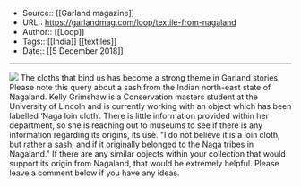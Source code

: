 ﻿
  * Source:: [[Garland magazine]]
  * URL:: https://garlandmag.com/loop/textile-from-nagaland
  * Author:: [[Loop]]
  * Tags:: [[India]] [[textiles]]
  * Date:: [[5 December 2018]]


* * *
[![](https://garlandmag.com/wp-content/uploads/2018/12/IMG_9642.jpeg)](https://garlandmag.com/wp-content/uploads/2018/12/IMG_9642.jpeg)
The cloths that bind us has become a strong theme in Garland stories. Please note this query about a sash from the Indian north-east state of Nagaland. 
Kelly Grimshaw is a Conservation masters student at the University of Lincoln and is currently working with an object which has been labelled ‘Naga loin cloth’.
There is little information provided within her department, so she is reaching out to museums to see if there is any information regarding its origins, its use. "I do not believe it is a loin cloth, but rather a sash, and if it originally belonged to the Naga tribes in Nagaland."
If there are any similar objects within your collection that would support its origin from Nagaland, that would be extremely helpful.
Please leave a comment below if you have any ideas.
